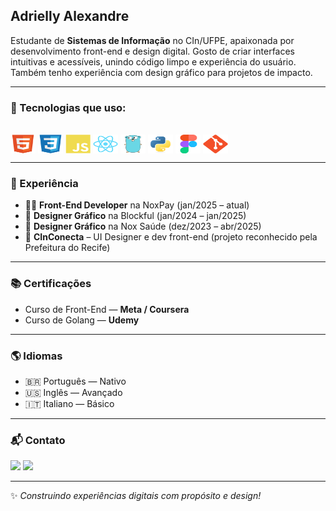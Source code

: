 ## Adrielly Alexandre

Estudante de **Sistemas de Informação** no CIn/UFPE, apaixonada por desenvolvimento front-end e design digital. Gosto de criar interfaces intuitivas e acessíveis, unindo código limpo e experiência do usuário. Também tenho experiência com design gráfico para projetos de impacto.

---

### 🚀 Tecnologias que uso:

<div style="display: inline_block"><br>
  <img align="center" alt="HTML5" height="30" width="40" src="https://raw.githubusercontent.com/devicons/devicon/master/icons/html5/html5-original.svg">
  <img align="center" alt="CSS3" height="30" width="40" src="https://raw.githubusercontent.com/devicons/devicon/master/icons/css3/css3-original.svg">
  <img align="center" alt="JavaScript" height="30" width="40" src="https://raw.githubusercontent.com/devicons/devicon/master/icons/javascript/javascript-plain.svg">
  <img align="center" alt="React" height="30" width="40" src="https://raw.githubusercontent.com/devicons/devicon/master/icons/react/react-original.svg">
  <img align="center" alt="Golang" height="30" width="40" src="https://raw.githubusercontent.com/devicons/devicon/master/icons/go/go-original.svg">
  <img align="center" alt="Python" height="30" width="40" src="https://raw.githubusercontent.com/devicons/devicon/master/icons/python/python-original.svg">
  <img align="center" alt="Figma" height="30" width="40" src="https://raw.githubusercontent.com/devicons/devicon/master/icons/figma/figma-original.svg">
  <img align="center" alt="Git" height="30" width="40" src="https://raw.githubusercontent.com/devicons/devicon/master/icons/git/git-original.svg">
</div>

---

### 💼 Experiência

- 👩‍💻 **Front-End Developer** na NoxPay (jan/2025 – atual)
- 🎨 **Designer Gráfico** na Blockful (jan/2024 – jan/2025)
- 🎨 **Designer Gráfico** na Nox Saúde (dez/2023 – abr/2025)
- 🚀 **CInConecta** – UI Designer e dev front-end (projeto reconhecido pela Prefeitura do Recife)

---

### 📚 Certificações

- Curso de Front-End — **Meta / Coursera**
- Curso de Golang — **Udemy**

---

### 🌎 Idiomas

- 🇧🇷 Português — Nativo  
- 🇺🇸 Inglês — Avançado  
- 🇮🇹 Italiano — Básico

---

### 📬 Contato

<div>
  <a href="mailto:aas12@cin.ufpe.br"><img src="https://img.shields.io/badge/-Email-%23333?style=for-the-badge&logo=gmail&logoColor=white" target="_blank"></a>
  <a href="https://www.linkedin.com/in/seu-linkedin-aqui" target="_blank"><img src="https://img.shields.io/badge/-LinkedIn-%230077B5?style=for-the-badge&logo=linkedin&logoColor=white" target="_blank"></a>
</div>

---

✨ *Construindo experiências digitais com propósito e design!*


